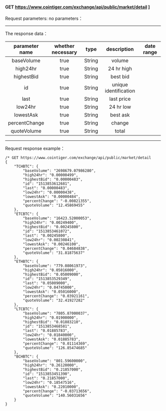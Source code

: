 #### GET https://www.cointiger.com/exchange/api/public/market/detail ]



 Request parameters: no parameters：

------

The response data：

|   parameter name    | whether necessary |  type  |       description   | date range |
| :-----------: | :------: | :----: | :--------------: | -------- |
|  baseVolume   |   true   | String |      volume    |          |
|   high24hr    |   true   | String | 24 hr high |          |
|  highestBid   |   true   | String |     best bid   |          |
|      id       |   true   | String |     unique identification    |          |
|     last      |   true   | String |      last price  |          |
|    low24hr    |   true   | String |  24 hr low  |          |
|   lowestAsk   |   true   | String |     best ask   |          |
| percentChange |   true   | String |      change      |          |
|  quoteVolume  |   true   | String |      total      |          |

------

Request response example：

```
/* GET https://www.cointiger.com/exchange/api/public/market/detail
{
	"TCHBTC": {
		"baseVolume": "2698679.07986280",
		"high24hr": "0.00000499",
		"highestBid": "0.00000483",
		"id": "1513853612681",
		"last": "0.00000483",
		"low24hr": "0.00000438",
		"lowestAsk": "0.00000484",
		"percentChange": "-0.00821355",
		"quoteVolume": "12.45869455"
	},
	"ETCBTC": {
		"baseVolume": "16423.52000053",
		"high24hr": "0.00249400",
		"highestBid": "0.00245800",
		"id": "1513853461072",
		"last": "0.00245800",
		"low24hr": "0.00230841",
		"lowestAsk": "0.00246100",
		"percentChange": "0.04684838",
		"quoteVolume": "31.81875637"
	},
	"ETHBTC": {
		"baseVolume": "779.08061973",
		"high24hr": "0.05016000",
		"highestBid": "0.05009000",
		"id": "1513853529349",
		"last": "0.05009000",
		"low24hr": "0.04745000",
		"lowestAsk": "0.05016000",
		"percentChange": "0.03921161",
		"quoteVolume": "32.41927282"
	},
	"LTCBTC": {
		"baseVolume": "7805.87000037",
		"high24hr": "0.01900000",
		"highestBid": "0.01883210",
		"id": "1513853468581",
		"last": "0.01885783",
		"low24hr": "0.01840000",
		"lowestAsk": "0.01885783",
		"percentChange": "0.01114369",
		"quoteVolume": "126.85474685"
	},
	"BCHBTC": {
		"baseVolume": "801.59600000",
		"high24hr": "0.26120000",
		"highestBid": "0.21857000",
		"id": "1513853451390",
		"last": "0.21857000",
		"low24hr": "0.18547516",
		"lowestAsk": "0.22010000",
		"percentChange": "-0.03713656",
		"quoteVolume": "140.56031656"
	}
}

```
